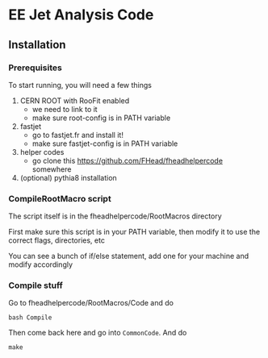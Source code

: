 
# EE Jet Analysis Code

## Installation

### Prerequisites

To start running, you will need a few things

1. CERN ROOT with RooFit enabled
   - we need to link to it
   - make sure root-config is in PATH variable
1. fastjet
   - go to fastjet.fr and install it!
   - make sure fastjet-config is in PATH variable
1. helper codes
   - go clone this https://github.com/FHead/fheadhelpercode somewhere
1. (optional) pythia8 installation


### CompileRootMacro script

The script itself is in the fheadhelpercode/RootMacros directory

First make sure this script is in your PATH variable, then modify it to use the correct flags, directories, etc

You can see a bunch of if/else statement, add one for your machine and modify accordingly


### Compile stuff

Go to fheadhelpercode/RootMacros/Code and do 

```shell
bash Compile
```

Then come back here and go into `CommonCode`.  And do

```shell
make
```





